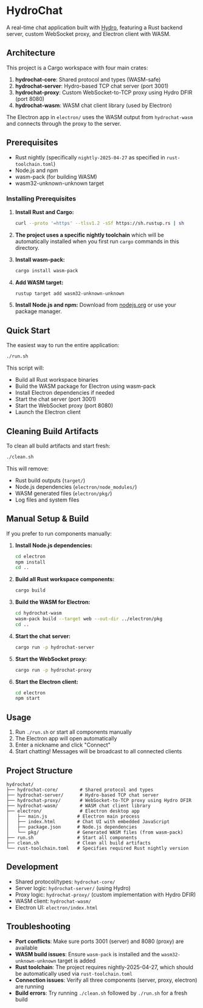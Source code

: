 # HydroChat

A real-time chat application built with [Hydro](https://github.com/hydro-project/hydro), featuring a Rust backend server, custom WebSocket proxy, and Electron client with WASM.

## Architecture

This project is a Cargo workspace with four main crates:

1. **hydrochat-core**: Shared protocol and types (WASM-safe)
2. **hydrochat-server**: Hydro-based TCP chat server (port 3001)
3. **hydrochat-proxy**: Custom WebSocket-to-TCP proxy using Hydro DFIR (port 8080)
4. **hydrochat-wasm**: WASM chat client library (used by Electron)

The Electron app in `electron/` uses the WASM output from `hydrochat-wasm` and connects through the proxy to the server.

## Prerequisites

- Rust nightly (specifically `nightly-2025-04-27` as specified in `rust-toolchain.toml`)
- Node.js and npm
- wasm-pack (for building WASM)
- wasm32-unknown-unknown target

### Installing Prerequisites

1. **Install Rust and Cargo:**
   ```bash
   curl --proto '=https' --tlsv1.2 -sSf https://sh.rustup.rs | sh
   ```

2. **The project uses a specific nightly toolchain** which will be automatically installed when you first run `cargo` commands in this directory.

3. **Install wasm-pack:**
   ```bash
   cargo install wasm-pack
   ```

4. **Add WASM target:**
   ```bash
   rustup target add wasm32-unknown-unknown
   ```

5. **Install Node.js and npm:**
   Download from [nodejs.org](https://nodejs.org/) or use your package manager.

## Quick Start

The easiest way to run the entire application:

```bash
./run.sh
```

This script will:
- Build all Rust workspace binaries
- Build the WASM package for Electron using wasm-pack
- Install Electron dependencies if needed
- Start the chat server (port 3001)
- Start the WebSocket proxy (port 8080)
- Launch the Electron client

## Cleaning Build Artifacts

To clean all build artifacts and start fresh:

```bash
./clean.sh
```

This will remove:
- Rust build outputs (`target/`)
- Node.js dependencies (`electron/node_modules/`)
- WASM generated files (`electron/pkg/`)
- Log files and system files

## Manual Setup & Build

If you prefer to run components manually:

1. **Install Node.js dependencies:**
   ```bash
   cd electron
   npm install
   cd ..
   ```

2. **Build all Rust workspace components:**
   ```bash
   cargo build
   ```

3. **Build the WASM for Electron:**
   ```bash
   cd hydrochat-wasm
   wasm-pack build --target web --out-dir ../electron/pkg
   cd ..
   ```

4. **Start the chat server:**
   ```bash
   cargo run -p hydrochat-server
   ```

5. **Start the WebSocket proxy:**
   ```bash
   cargo run -p hydrochat-proxy
   ```

6. **Start the Electron client:**
   ```bash
   cd electron
   npm start
   ```

## Usage

1. Run `./run.sh` or start all components manually
2. The Electron app will open automatically
3. Enter a nickname and click "Connect"
4. Start chatting! Messages will be broadcast to all connected clients

## Project Structure

```
hydrochat/
├── hydrochat-core/        # Shared protocol and types
├── hydrochat-server/      # Hydro-based TCP chat server
├── hydrochat-proxy/       # WebSocket-to-TCP proxy using Hydro DFIR
├── hydrochat-wasm/        # WASM chat client library
├── electron/              # Electron desktop app
│   ├── main.js           # Electron main process
│   ├── index.html        # Chat UI with embedded JavaScript
│   ├── package.json      # Node.js dependencies
│   └── pkg/              # Generated WASM files (from wasm-pack)
├── run.sh                # Start all components
├── clean.sh              # Clean all build artifacts
└── rust-toolchain.toml   # Specifies required Rust nightly version
```

## Development

- Shared protocol/types: `hydrochat-core/`
- Server logic: `hydrochat-server/` (using Hydro)
- Proxy logic: `hydrochat-proxy/` (custom implementation with Hydro DFIR)
- WASM client: `hydrochat-wasm/`
- Electron UI: `electron/index.html`

## Troubleshooting

- **Port conflicts**: Make sure ports 3001 (server) and 8080 (proxy) are available
- **WASM build issues**: Ensure `wasm-pack` is installed and the `wasm32-unknown-unknown` target is added
- **Rust toolchain**: The project requires nightly-2025-04-27, which should be automatically used via `rust-toolchain.toml`
- **Connection issues**: Verify all three components (server, proxy, electron) are running
- **Build errors**: Try running `./clean.sh` followed by `./run.sh` for a fresh build
